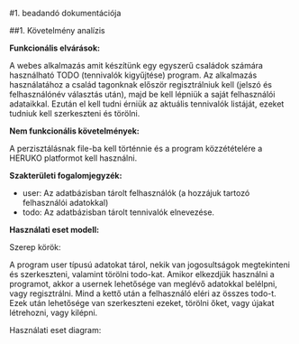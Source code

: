 #1. beadandó dokumentációja

##1. Követelmény analízis

**Funkcionális elvárások:**

A webes alkalmazás amit készítünk egy egyszerű családok számára használható TODO (tennivalók kigyűjtése) program. Az alkalmazás használatához a család tagonknak először regisztrálniuk kell (jelszó és felhasználónév választás után), majd be kell lépniük a saját felhasználói adataikkal. Ezután el kell tudni érniük az aktuális tennivalók listáját, ezeket tudniuk kell szerkeszteni és törölni. 

**Nem funkcionális követelmények:**

A perzisztálásnak file-ba kell történnie és a program közzétételére a HERUKO platformot kell használni.

**Szakterületi fogalomjegyzék:**

- user: Az adatbázisban tárolt felhasználók (a hozzájuk tartozó felhasználói adatokkal)
- todo: Az adatbázisban tárolt tennivalók elnevezése.

**Használati eset modell:**

Szerep körök:

A program user típusú adatokat tárol, nekik van jogosultságok megtekinteni és szerkeszteni, valamint törölni todo-kat. Amikor elkezdjük használni a programot, akkor a usernek lehetősége van meglévő adatokkal belélpni, vagy regisztrálni. Mind a kettő után a felhasználó eléri az összes todo-t. Ezek után lehetősége van szerkeszteni ezeket, törölni őket, vagy újakat létrehozni, vagy kilépni.  

Használati eset diagram:

